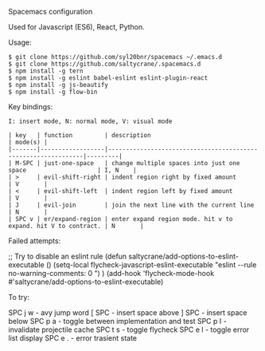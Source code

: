 Spacemacs configuration

Used for Javascript (ES6), React, Python.

Usage:

    $ git clone https://github.com/syl20bnr/spacemacs ~/.emacs.d
    $ git clone https://github.com/saltycrane/.spacemacs.d
    $ npm install -g tern
    $ npm install -g eslint babel-eslint eslint-plugin-react
    $ npm install -g js-beautify
    $ npm install -g flow-bin

Key bindings:

    I: insert mode, N: normal mode, V: visual mode

    | key   | function         | description                                                   | mode(s) |
    |-------|------------------|---------------------------------------------------------------|---------|
    | M-SPC | just-one-space   | change multiple spaces into just one space                    | I, N    |
    | >     | evil-shift-right | indent region right by fixed amount                           | V       |
    | <     | evil-shift-left  | indent region left by fixed amount                            | V       |
    | J     | evil-join        | join the next line with the current line                      | N       |
    | SPC v | er/expand-region | enter expand region mode. hit v to expand. hit V to contract. | N       |

Failed attempts:

  ;; Try to disable an eslint rule
  (defun saltycrane/add-options-to-eslint-executable ()
    (setq-local flycheck-javascript-eslint-executable "eslint --rule no-warning-comments: 0 ")
    )
  (add-hook 'flycheck-mode-hook #'saltycrane/add-options-to-eslint-executable)

To try:

SPC j w - avy jump word
[ SPC   - insert space above
] SPC   - insert space below
SPC p a - toggle between implementation and test
SPC p I - invalidate projectile cache
SPC t s - toggle flycheck
SPC e l - toggle error list display
SPC e . - error trasient state
